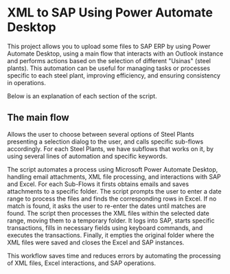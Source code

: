 # XML to SAP Using Power Automate Desktop

This project allows you to upload some files to SAP ERP by using Power Automate Desktop, using a main flow that interacts with an Outlook instance and performs actions based on the selection of different "Usinas" (steel plants). This automation can be useful for managing tasks or processes specific to each steel plant, improving efficiency, and ensuring consistency in operations.

Below is an explanation of each section of the script.

## The main flow
Allows the user to choose between several options of Steel Plants presenting a selection dialog to the user, and calls specific sub-flows accordingly. For each Steel Plants, we have subflows that works on it, by using several lines of automation and specific keywords.

The script automates a process using Microsoft Power Automate Desktop, handling email attachments, XML file processing, and interactions with SAP and Excel. For each Sub-Flows it firsts obtains emails and saves attachments to a specific folder. The script prompts the user to enter a date range to process the files and finds the corresponding rows in Excel. If no match is found, it asks the user to re-enter the dates until matches are found. The script then processes the XML files within the selected date range, moving them to a temporary folder. It logs into SAP, starts specific transactions, fills in necessary fields using keyboard commands, and executes the transactions. Finally, it empties the original folder where the XML files were saved and closes the Excel and SAP instances.

This workflow saves time and reduces errors by automating the processing of XML files, Excel interactions, and SAP operations.
